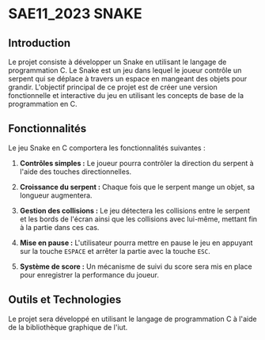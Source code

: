# SAE11_2023 SNAKE

## Introduction

Le projet consiste à développer un Snake en utilisant le langage de programmation C. Le Snake est un jeu dans lequel le joueur contrôle un serpent qui se déplace à travers un espace en mangeant des objets pour grandir. L'objectif principal de ce projet est de créer une version fonctionnelle et interactive du jeu en utilisant les concepts de base de la programmation en C.

## Fonctionnalités

Le jeu Snake en C comportera les fonctionnalités suivantes :

1. **Contrôles simples :** Le joueur pourra contrôler la direction du serpent à l'aide des touches directionnelles.

2. **Croissance du serpent :** Chaque fois que le serpent mange un objet, sa longueur augmentera.

3. **Gestion des collisions :** Le jeu détectera les collisions entre le serpent et les bords de l'écran ainsi que les collisions avec lui-même, mettant fin à la partie dans ces cas.

4. **Mise en pause :** L'utilisateur pourra mettre en pause le jeu en appuyant sur la touche ```ESPACE``` et arrêter la partie avec la touche ```ESC```.

5. **Système de score :** Un mécanisme de suivi du score sera mis en place pour enregistrer la performance du joueur.

## Outils et Technologies

Le projet sera développé en utilisant le langage de programmation C à l'aide de la bibliothèque graphique de l'iut.


